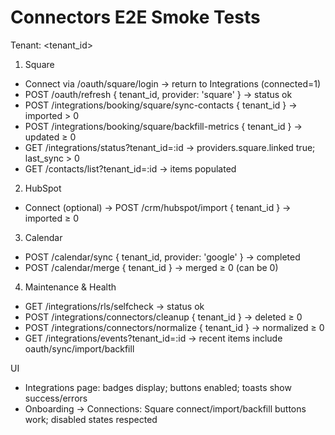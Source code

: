 # Connectors E2E Smoke Tests

Tenant: <tenant_id>

1) Square
- Connect via /oauth/square/login → return to Integrations (connected=1)
- POST /oauth/refresh { tenant_id, provider: 'square' } → status ok
- POST /integrations/booking/square/sync-contacts { tenant_id } → imported > 0
- POST /integrations/booking/square/backfill-metrics { tenant_id } → updated ≥ 0
- GET /integrations/status?tenant_id=:id → providers.square.linked true; last_sync > 0
- GET /contacts/list?tenant_id=:id → items populated

2) HubSpot
- Connect (optional) → POST /crm/hubspot/import { tenant_id } → imported ≥ 0

3) Calendar
- POST /calendar/sync { tenant_id, provider: 'google' } → completed
- POST /calendar/merge { tenant_id } → merged ≥ 0 (can be 0)

4) Maintenance & Health
- GET /integrations/rls/selfcheck → status ok
- POST /integrations/connectors/cleanup { tenant_id } → deleted ≥ 0
- POST /integrations/connectors/normalize { tenant_id } → normalized ≥ 0
- GET /integrations/events?tenant_id=:id → recent items include oauth/sync/import/backfill

UI
- Integrations page: badges display; buttons enabled; toasts show success/errors
- Onboarding → Connections: Square connect/import/backfill buttons work; disabled states respected
